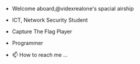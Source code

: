- Welcome aboard,@videxrealone's spacial airship
- ICT, Network Security Student
- Capture The Flag Player
- Programmer

- 📫 How to reach me ...

<!---
videxrealone/videxrealone is a ✨ special ✨ repository because its `README.md` (this file) appears on your GitHub profile.
You can click the Preview link to take a look at your changes.
--->
